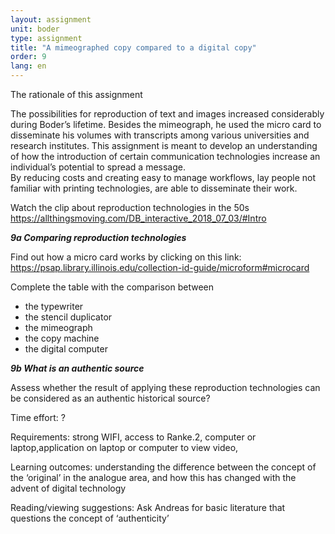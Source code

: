 ```yaml
---
layout: assignment
unit: boder
type: assignment
title: "A mimeographed copy compared to a digital copy"
order: 9
lang: en
---
```


The rationale of this assignment

The possibilities for reproduction of text and images increased 
considerably during Boder’s lifetime.  Besides the mimeograph, 
he used the micro card to disseminate his volumes with
transcripts among various universities and research institutes.
This assignment is meant to develop an understanding of how
the introduction of certain communication technologies
increase an individual’s potential to spread a message.  
By reducing costs and creating easy to manage workflows, lay
people not familiar with printing technologies, are able to
disseminate their work. 

<!-- more -->

<!-- briefing-student -->

Watch the clip about reproduction technologies in the 50s
https://allthingsmoving.com/DB_interactive_2018_07_03/#Intro


***9a Comparing reproduction technologies***


Find out  how a micro card works by clicking on this link:
https://psap.library.illinois.edu/collection-id-guide/microform#microcard 

Complete the table with the comparison between
- the typewriter
- the stencil duplicator
- the mimeograph
- the copy machine
- the digital computer  

***9b What is an authentic source***

Assess whether the result  of applying  these reproduction technologies can be considered as an authentic historical source?

Time effort: ?

Requirements:  strong WIFI, access to Ranke.2, computer or
laptop,application on laptop or computer to view video, 

Learning outcomes: 
understanding the difference between the concept of the ‘original’ in the analogue area, and how this has changed with the advent of digital technology 

Reading/viewing  suggestions:
Ask Andreas for basic literature that questions the concept of ‘authenticity’
